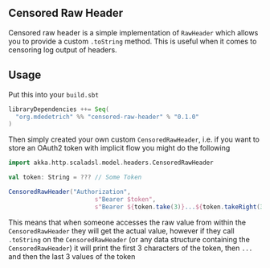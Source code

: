 ## Censored Raw Header

Censored raw header is a simple implementation of `RawHeader` which allows you to provide
a custom `.toString` method. This is useful when it comes to censoring log output of headers.

## Usage

Put this into your `build.sbt`

```scala
libraryDependencies ++= Seq(
  "org.mdedetrich" %% "censored-raw-header" % "0.1.0"
)
```

Then simply created your own custom `CensoredRawHeader`, i.e. if you want to store an OAuth2
token with implicit flow you might do the following

```scala
import akka.http.scaladsl.model.headers.CensoredRawHeader

val token: String = ??? // Some Token  

CensoredRawHeader("Authorization",
                        s"Bearer $token",
                        s"Bearer ${token.take(3)}...${token.takeRight(3)}")
```

This means that when someone accesses the raw value from within the `CensoredRawHeader` they will
get the actual value, however if they call `.toString` on the `CensoredRawHeader` (or any data
structure containing the `CensoredRawHeader`) it will print the first 3 characters of the token, then `...` and then
the last 3 values of the token
